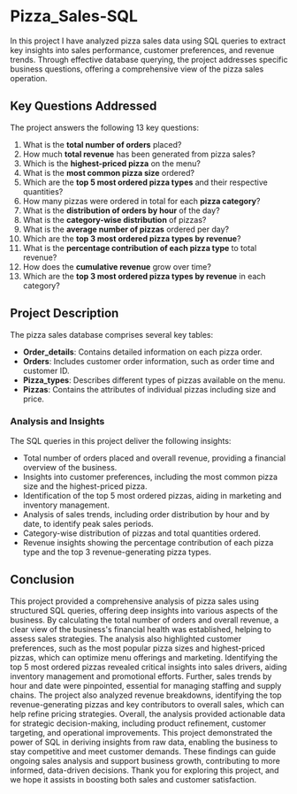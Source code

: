 # Pizza_Sales-SQL

In this project I have analyzed pizza sales data using SQL queries to extract key insights into sales performance, customer preferences, and revenue trends. Through effective database querying, the project addresses specific business questions, offering a comprehensive view of the pizza sales operation.

## Key Questions Addressed
The project answers the following 13 key questions:

1. What is the **total number of orders** placed?
2. How much **total revenue** has been generated from pizza sales?
3. Which is the **highest-priced pizza** on the menu?
4. What is the **most common pizza size** ordered?
5. Which are the **top 5 most ordered pizza types** and their respective quantities?
6. How many pizzas were ordered in total for each **pizza category**?
7. What is the **distribution of orders by hour** of the day?
8. What is the **category-wise distribution** of pizzas?
9. What is the **average number of pizzas** ordered per day?
10. Which are the **top 3 most ordered pizza types by revenue**?
11. What is the **percentage contribution of each pizza type** to total revenue?
12. How does the **cumulative revenue** grow over time?
13. Which are the **top 3 most ordered pizza types by revenue** in each category?


## Project Description
The pizza sales database comprises several key tables:
- **Order_details**: Contains detailed information on each pizza order.
- **Orders**: Includes customer order information, such as order time and customer ID.
- **Pizza_types**: Describes different types of pizzas available on the menu.
- **Pizzas**: Contains the attributes of individual pizzas including size and price.

### Analysis and Insights
The SQL queries in this project deliver the following insights:
- Total number of orders placed and overall revenue, providing a financial overview of the business.
- Insights into customer preferences, including the most common pizza size and the highest-priced pizza.
- Identification of the top 5 most ordered pizzas, aiding in marketing and inventory management.
- Analysis of sales trends, including order distribution by hour and by date, to identify peak sales periods.
- Category-wise distribution of pizzas and total quantities ordered.
- Revenue insights showing the percentage contribution of each pizza type and the top 3 revenue-generating pizza types.


## Conclusion
This project provided a comprehensive analysis of pizza sales using structured SQL queries, offering deep insights into various aspects of the business. By calculating the total number of orders and overall revenue, a clear view of the business's financial health was established, helping to assess sales strategies. The analysis also highlighted customer preferences, such as the most popular pizza sizes and highest-priced pizzas, which can optimize menu offerings and marketing. Identifying the top 5 most ordered pizzas revealed critical insights into sales drivers, aiding inventory management and promotional efforts. Further, sales trends by hour and date were pinpointed, essential for managing staffing and supply chains. The project also analyzed revenue breakdowns, identifying the top revenue-generating pizzas and key contributors to overall sales, which can help refine pricing strategies. Overall, the analysis provided actionable data for strategic decision-making, including product refinement, customer targeting, and operational improvements. This project demonstrated the power of SQL in deriving insights from raw data, enabling the business to stay competitive and meet customer demands. These findings can guide ongoing sales analysis and support business growth, contributing to more informed, data-driven decisions. Thank you for exploring this project, and we hope it assists in boosting both sales and customer satisfaction.
